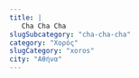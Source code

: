 ```yaml
---
title: |
   Cha Cha Cha
slugSubcategory: "cha-cha-cha"
category: "Χορός"
slugCategory: "xoros"
city: "Αθήνα"
---
```


